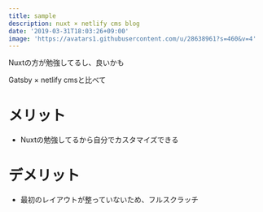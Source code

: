 ```yaml
---
title: sample
description: nuxt × netlify cms blog
date: '2019-03-31T18:03:26+09:00'
image: 'https://avatars1.githubusercontent.com/u/28638961?s=460&v=4'
---
```


Nuxtの方が勉強してるし、良いかも

Gatsby × netlify cmsと比べて
# メリット
- Nuxtの勉強してるから自分でカスタマイズできる

# デメリット
- 最初のレイアウトが整っていないため、フルスクラッチ

